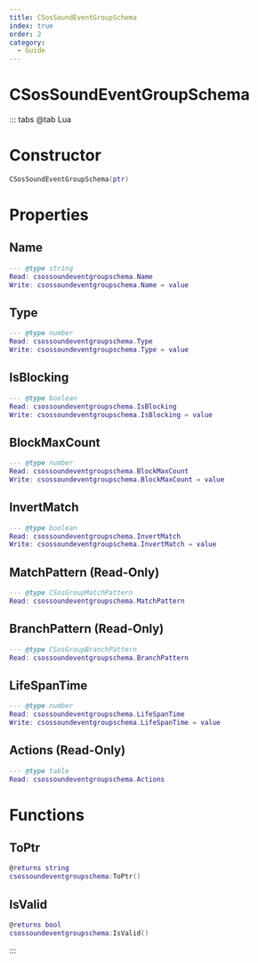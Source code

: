 ```yaml
---
title: CSosSoundEventGroupSchema
index: true
order: 2
category:
  - Guide
---
```


# CSosSoundEventGroupSchema

::: tabs
@tab Lua
# Constructor
```lua
CSosSoundEventGroupSchema(ptr)
```
# Properties
## Name 
```lua
--- @type string
Read: csossoundeventgroupschema.Name
Write: csossoundeventgroupschema.Name = value
```
## Type 
```lua
--- @type number
Read: csossoundeventgroupschema.Type
Write: csossoundeventgroupschema.Type = value
```
## IsBlocking 
```lua
--- @type boolean
Read: csossoundeventgroupschema.IsBlocking
Write: csossoundeventgroupschema.IsBlocking = value
```
## BlockMaxCount 
```lua
--- @type number
Read: csossoundeventgroupschema.BlockMaxCount
Write: csossoundeventgroupschema.BlockMaxCount = value
```
## InvertMatch 
```lua
--- @type boolean
Read: csossoundeventgroupschema.InvertMatch
Write: csossoundeventgroupschema.InvertMatch = value
```
## MatchPattern (Read-Only)
```lua
--- @type CSosGroupMatchPattern
Read: csossoundeventgroupschema.MatchPattern
```
## BranchPattern (Read-Only)
```lua
--- @type CSosGroupBranchPattern
Read: csossoundeventgroupschema.BranchPattern
```
## LifeSpanTime 
```lua
--- @type number
Read: csossoundeventgroupschema.LifeSpanTime
Write: csossoundeventgroupschema.LifeSpanTime = value
```
## Actions (Read-Only)
```lua
--- @type table
Read: csossoundeventgroupschema.Actions
```
# Functions
## ToPtr
```lua
@returns string
csossoundeventgroupschema:ToPtr()
```
## IsValid
```lua
@returns bool
csossoundeventgroupschema:IsValid()
```

:::